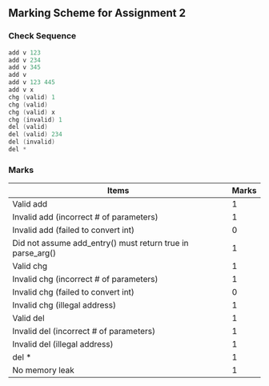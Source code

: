 ## Marking Scheme for Assignment 2

### Check Sequence

```C++
add v 123
add v 234
add v 345
add v
add v 123 445
add v x
chg (valid) 1
chg (valid)
chg (valid) x
chg (invalid) 1
del (valid)
del (valid) 234
del (invalid)
del *
```
### Marks

| Items                                    | Marks |
| ---------------------------------------- | ----- |
| Valid add                                | 1     |
| Invalid add (incorrect # of parameters)  | 1     |
| Invalid add (failed to convert int)      | 0     |
| Did not assume add_entry() must return true in parse_arg() | 1     |
| Valid chg                                | 1     |
| Invalid chg (incorrect # of parameters)  | 1     |
| Invalid chg (failed to convert int)      | 0     |
| Invalid chg (illegal address)            | 1     |
| Valid del                                | 1     |
| Invalid del (incorrect # of parameters)  | 1     |
| Invalid del (illegal address)            | 1     |
| del *                                    | 1     |
| No memory leak                           | 1     |


